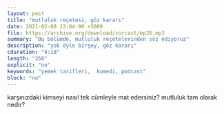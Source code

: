 ```yaml
---
layout: post
title: "mutluluk reçetesi, göz kararı"
date: 2021-02-08 13:04:00 +3000
file: https://archive.org/download/zorcast/ep26.mp3
summary: "Bu bölümde, mutluluk reçetelerinden söz ediyoruz"
description: "yok öyle birşey, göz kararı"
cduration: "4:18" 
length: "258"
explicit: "no" 
keywords: "yemek tarifleri,  komedi, podcast"
block: "no" 
---
```




karşınızdaki kimseyi nasıl tek cümleyle mat edersiniz? mutluluk tam olarak nedir?